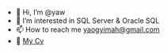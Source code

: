 - 👋 Hi, I’m @yaw
- 👀 I’m interested in SQL Server & Oracle SQL
- 📫 How to reach me yaogyimah@gmail.com
- 📄 [My Cv](https://github.com/yawdba/yawdba/blob/main/yaw%20cv.pdf)
 

<!---
- ## Skills

* **Database Administration:**
  * Installation and Configuration
  * SQL & PL/SQL Programming
  * RMAN Backup and Recovery
  * User Management
  * * **Tools:** Oracle SQL*Plus, Oracle SQL Developer, RMAN
--->
<!---
yawdba/yawdba is a ✨ special ✨ repository because its `README.md` (this file) appears on your GitHub profile.
You can click the Preview link to take a look at your changes.
--->
